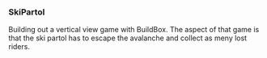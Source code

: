 ### SkiPartol

Building out a vertical view game with BuildBox. The aspect of that game is that the ski partol has to escape the avalanche and collect as meny lost riders.


